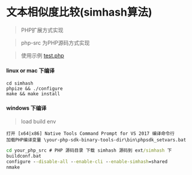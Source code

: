文本相似度比较(simhash算法)
===

> PHP扩展方式实现

> php-src 为PHP源码方式实现

> 使用示例  [test.php](./test.php)

#### linux or mac 下编译

```shell
cd simhash
phpize && ./configure
make && make install
```

#### windows 下编译

> load build env 

```
打开 [x64|x86] Native Tools Command Prompt for VS 2017 编译命令行
加载PHP编译变量 \your-php-sdk-binary-tools-dir\bin\phpsdk_setvars.bat 
```

```cmd
cd your_php_src # PHP 源码目录 下载 simhash 源码到 ext/simhash 下
buildconf.bat
configure --disable-all --enable-cli --enable-simhash=shared 
nmake
```

